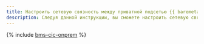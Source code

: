 ```yaml
---
title: Настроить сетевую связность между приватной подсетью {{ baremetal-name }} и On-Prem
description: Следуя данной инструкции, вы сможете настроить сетевую связность между приватной подсетью {{ baremetal-full-name }} и On-Prem c помощью {{ interconnect-name }}.
---
```


{% include [bms-cic-onprem](../../_tutorials/routing/bms-cic-onprem.md) %}
